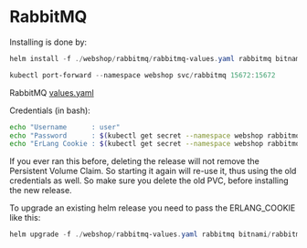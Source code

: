 # RabbitMQ

Installing is done by:

```powershell
helm install -f ./webshop/rabbitmq/rabbitmq-values.yaml rabbitmq bitnami/rabbitmq --namespace webshop

kubectl port-forward --namespace webshop svc/rabbitmq 15672:15672
```

RabbitMQ [values.yaml](https://github.com/bitnami/charts/blob/master/bitnami/rabbitmq/values.yaml)

Credentials (in bash):

```bash
echo "Username      : user"
echo "Password      : $(kubectl get secret --namespace webshop rabbitmq -o jsonpath="{.data.rabbitmq-password}" | base64 --decode)"
echo "ErLang Cookie : $(kubectl get secret --namespace webshop rabbitmq -o jsonpath="{.data.rabbitmq-erlang-cookie}" | base64 --decode)"
```

If you ever ran this before, deleting the release will not remove the Persistent Volume Claim. So starting it again will re-use it, thus using the old credentials as well. So make sure you delete the old PVC, before installing the new release.

To upgrade an existing helm release you need to pass the ERLANG_COOKIE like this:

```powershell
helm upgrade -f ./webshop/rabbitmq-values.yaml rabbitmq bitnami/rabbitmq --namespace webshop --set auth.erlangCookie="VALUE_OF_ERLANG_COOKIE"
```
